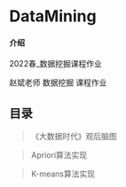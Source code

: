 # DataMining

#### 介绍
2022春_数据挖掘课程作业

赵斌老师 数据挖掘 课程作业

## 目录

> 《大数据时代》观后脑图

> Apriori算法实现

> K-means算法实现